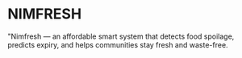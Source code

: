 # NIMFRESH
"Nimfresh — an affordable smart system that detects food spoilage, predicts expiry, and helps communities stay fresh and waste-free.
